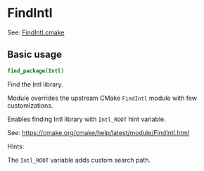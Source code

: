 # FindIntl

See: [FindIntl.cmake](https://github.com/petk/php-build-system/blob/master/cmake/cmake/modules/FindIntl.cmake)

## Basic usage

```cmake
find_package(Intl)
```

Find the Intl library.

Module overrides the upstream CMake `FindIntl` module with few customizations.

Enables finding Intl library with `Intl_ROOT` hint variable.

See: https://cmake.org/cmake/help/latest/module/FindIntl.html

Hints:

The `Intl_ROOT` variable adds custom search path.
